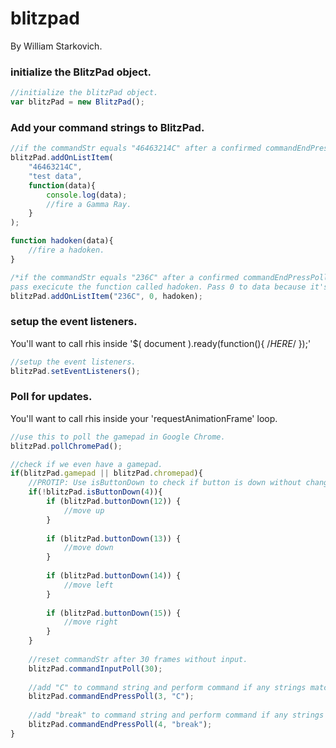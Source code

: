 # blitzpad
By William Starkovich.

### initialize the BlitzPad object.
```javascript
//initialize the blitzPad object.
var blitzPad = new BlitzPad();
```

### Add your command strings to BlitzPad.
```javascript
//if the commandStr equals "46463214C" after a confirmed commandEndPressPoll pass execicute the function below.
blitzPad.addOnListItem(
	"46463214C",
	"test data",
	function(data){
		console.log(data);
		//fire a Gamma Ray.
	}
);

function hadoken(data){
	//fire a hadoken.
}

/*if the commandStr equals "236C" after a confirmed commandEndPressPoll 
pass execicute the function called hadoken. Pass 0 to data because it's not used.*/
blitzPad.addOnListItem("236C", 0, hadoken);
```

### setup the event listeners.

You'll want to call rhis inside '$( document ).ready(function(){ /*HERE*/ });'

```javascript
//setup the event listeners.
blitzPad.setEventListeners();
```

### Poll for updates.

You'll want to call rhis inside your 'requestAnimationFrame' loop.

```javascript
//use this to poll the gamepad in Google Chrome.
blitzPad.pollChromePad();

//check if we even have a gamepad.
if(blitzPad.gamepad || blitzPad.chromepad){
	//PROTIP: Use isButtonDown to check if button is down without changing the lastBtnValues of the button.
	if(!blitzPad.isButtonDown(4)){
		if (blitzPad.buttonDown(12)) {
			//move up
		}
		
		if (blitzPad.buttonDown(13)) {
			//move down
		}
		
		if (blitzPad.buttonDown(14)) {
			//move left
		}
		
		if (blitzPad.buttonDown(15)) {
			//move right
		}
	}
	
	//reset commandStr after 30 frames without input.
	blitzPad.commandInputPoll(30);
	
	//add "C" to command string and perform command if any strings match. set string to "" afterward.
	blitzPad.commandEndPressPoll(3, "C");
	
	//add "break" to command string and perform command if any strings match. set string to "" afterward.
	blitzPad.commandEndPressPoll(4, "break");
}
```